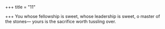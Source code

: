 +++
title = "11"

+++
You whose fellowship is sweet, whose leadership is sweet, o master of  the stones—
yours is the sacrifice worth tussling over.